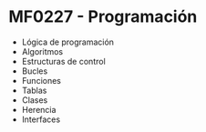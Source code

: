 <h1>MF0227 - Programación</h1>
<ul>
  <li>Lógica de programación</li>
  <li>Algoritmos</li>
  <li>Estructuras de control</li>
  <li>Bucles</li>
  <li>Funciones</li>
  <li>Tablas</li>
  <li>Clases</li>
  <li>Herencia</li>
  <li>Interfaces</li>
</ul>
